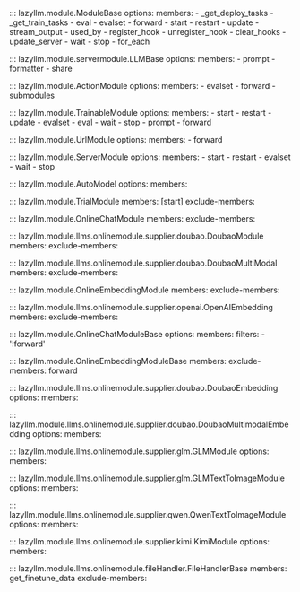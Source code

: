 
::: lazyllm.module.ModuleBase
    options:
      members:
      - _get_deploy_tasks
      - _get_train_tasks
      - eval
      - evalset
      - forward
      - start
      - restart
      - update
      - stream_output
      - used_by
      - register_hook
      - unregister_hook
      - clear_hooks
      - update_server
      - wait
      - stop
      - for_each

::: lazyllm.module.servermodule.LLMBase
    options:
      members:
      - prompt
      - formatter
      - share

::: lazyllm.module.ActionModule
    options:
      members:
      - evalset
      - forward
      - submodules

::: lazyllm.module.TrainableModule
    options:
      members:
      - start
      - restart
      - update
      - evalset
      - eval
      - wait
      - stop
      - prompt
      - forward

::: lazyllm.module.UrlModule
    options:
      members:
      - forward

::: lazyllm.module.ServerModule
    options:
      members:
      - start
      - restart
      - evalset
      - wait
      - stop

::: lazyllm.module.AutoModel
    options:
      members:

::: lazyllm.module.TrialModule
    members: [start]
    exclude-members:

::: lazyllm.module.OnlineChatModule
    members:
    exclude-members:

::: lazyllm.module.llms.onlinemodule.supplier.doubao.DoubaoModule
    members:
    exclude-members:

::: lazyllm.module.llms.onlinemodule.supplier.doubao.DoubaoMultiModal
    members:
    exclude-members:

::: lazyllm.module.OnlineEmbeddingModule
    members:
    exclude-members:

::: lazyllm.module.llms.onlinemodule.supplier.openai.OpenAIEmbedding
    members:
    exclude-members:

::: lazyllm.module.OnlineChatModuleBase
    options:
      members:
      filters:
      - '!forward'

::: lazyllm.module.OnlineEmbeddingModuleBase
    members:
    exclude-members: forward

::: lazyllm.module.llms.onlinemodule.supplier.doubao.DoubaoEmbedding
    options:
      members:

::: lazyllm.module.llms.onlinemodule.supplier.doubao.DoubaoMultimodalEmbedding
    options:
      members:

::: lazyllm.module.llms.onlinemodule.supplier.glm.GLMModule
    options:
      members:

::: lazyllm.module.llms.onlinemodule.supplier.glm.GLMTextToImageModule
    options:
      members:

::: lazyllm.module.llms.onlinemodule.supplier.qwen.QwenTextToImageModule
    options:
      members:

::: lazyllm.module.llms.onlinemodule.supplier.kimi.KimiModule
    options:
      members:

::: lazyllm.module.llms.onlinemodule.fileHandler.FileHandlerBase
    members: get_finetune_data
    exclude-members: 
